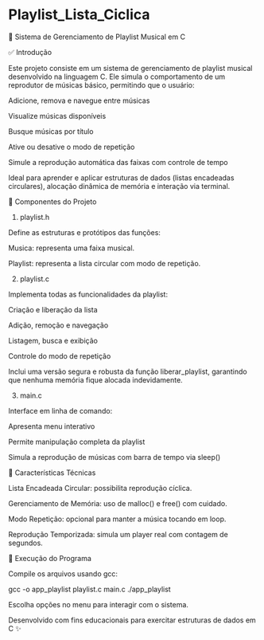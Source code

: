 # Playlist_Lista_Ciclica

🎵 Sistema de Gerenciamento de Playlist Musical em C

✅ Introdução

Este projeto consiste em um sistema de gerenciamento de playlist musical desenvolvido na linguagem C. Ele simula o comportamento de um reprodutor de músicas básico, permitindo que o usuário:

Adicione, remova e navegue entre músicas

Visualize músicas disponíveis

Busque músicas por título

Ative ou desative o modo de repetição

Simule a reprodução automática das faixas com controle de tempo

Ideal para aprender e aplicar estruturas de dados (listas encadeadas circulares), alocação dinâmica de memória e interação via terminal.

🔧 Componentes do Projeto

1. playlist.h

Define as estruturas e protótipos das funções:

Musica: representa uma faixa musical.

Playlist: representa a lista circular com modo de repetição.

2. playlist.c

Implementa todas as funcionalidades da playlist:

Criação e liberação da lista

Adição, remoção e navegação

Listagem, busca e exibição

Controle do modo de repetição

Inclui uma versão segura e robusta da função liberar_playlist, garantindo que nenhuma memória fique alocada indevidamente.

3. main.c

Interface em linha de comando:

Apresenta menu interativo

Permite manipulação completa da playlist

Simula a reprodução de músicas com barra de tempo via sleep()

🧠 Características Técnicas

Lista Encadeada Circular: possibilita reprodução cíclica.

Gerenciamento de Memória: uso de malloc() e free() com cuidado.

Modo Repetição: opcional para manter a música tocando em loop.

Reprodução Temporizada: simula um player real com contagem de segundos.

📆 Execução do Programa

Compile os arquivos usando gcc:

gcc -o app_playlist playlist.c main.c
./app_playlist

Escolha opções no menu para interagir com o sistema.



Desenvolvido com fins educacionais para exercitar estruturas de dados em C ✨
